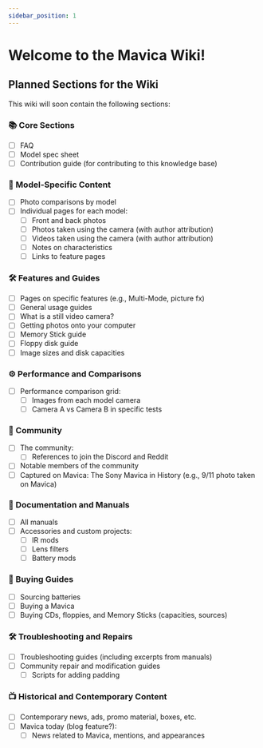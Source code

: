 ```yaml
---
sidebar_position: 1
---
```


# Welcome to the Mavica Wiki!

## Planned Sections for the Wiki

This wiki will soon contain the following sections:

### 📚 Core Sections
- [ ] FAQ
- [ ] Model spec sheet
- [ ] Contribution guide (for contributing to this knowledge base)

### 📸 Model-Specific Content
- [ ] Photo comparisons by model
- [ ] Individual pages for each model:
  - [ ] Front and back photos
  - [ ] Photos taken using the camera (with author attribution)
  - [ ] Videos taken using the camera (with author attribution)
  - [ ] Notes on characteristics
  - [ ] Links to feature pages

### 🛠️ Features and Guides
- [ ] Pages on specific features (e.g., Multi-Mode, picture fx)
- [ ] General usage guides
- [ ] What is a still video camera?
- [ ] Getting photos onto your computer
- [ ] Memory Stick guide
- [ ] Floppy disk guide
- [ ] Image sizes and disk capacities

### ⚙️ Performance and Comparisons
- [ ] Performance comparison grid:
  - [ ] Images from each model camera
  - [ ] Camera A vs Camera B in specific tests

### 👥 Community
- [ ] The community:
  - [ ] References to join the Discord and Reddit
- [ ] Notable members of the community
- [ ] Captured on Mavica: The Sony Mavica in History (e.g., 9/11 photo taken on Mavica)

### 📖 Documentation and Manuals
- [ ] All manuals
- [ ] Accessories and custom projects:
  - [ ] IR mods
  - [ ] Lens filters
  - [ ] Battery mods

### 💸 Buying Guides
- [ ] Sourcing batteries
- [ ] Buying a Mavica
- [ ] Buying CDs, floppies, and Memory Sticks (capacities, sources)

### 🛠️ Troubleshooting and Repairs
- [ ] Troubleshooting guides (including excerpts from manuals)
- [ ] Community repair and modification guides
  - [ ] Scripts for adding padding

### 📺 Historical and Contemporary Content
- [ ] Contemporary news, ads, promo material, boxes, etc.
- [ ] Mavica today (blog feature?):
  - [ ] News related to Mavica, mentions, and appearances